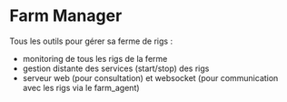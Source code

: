 

# Farm Manager

Tous les outils pour gérer sa ferme de rigs :

- monitoring de tous les rigs de la ferme
- gestion distante des services (start/stop) des rigs
- serveur web (pour consultation) et websocket (pour communication avec les rigs via le farm_agent)

